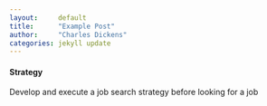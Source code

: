 ```yaml
---
layout:     default
title:      "Example Post"
author:     "Charles Dickens"
categories: jekyll update
---
```

#### Strategy
Develop and execute a job search strategy before looking for a job
